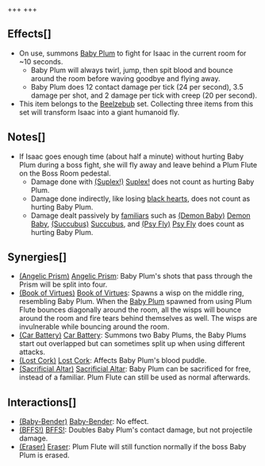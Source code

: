 +++
+++

Effects[]
---------


* On use, summons [Baby Plum](/wiki/Baby_Plum "Baby Plum") to fight for Isaac in the current room for ~10 seconds.
	+ Baby Plum will always twirl, jump, then spit blood and bounce around the room before waving goodbye and flying away.
	+ Baby Plum does 12 contact damage per tick (24 per second), 3.5 damage per shot, and 2 damage per tick with creep (20 per second).
* This item belongs to the [Beelzebub](/wiki/Beelzebub "Beelzebub") set. Collecting three items from this set will transform Isaac into a giant humanoid fly.


Notes[]
-------


* If Isaac goes enough time (about half a minute) without hurting Baby Plum during a boss fight, she will fly away and leave behind a Plum Flute on the Boss Room pedestal.
	+ Damage done with [(Suplex!)](/wiki/Suplex! "Suplex!") [Suplex!](/wiki/Suplex! "Suplex!") does not count as hurting Baby Plum.
	+ Damage done indirectly, like losing [black hearts](/wiki/Black_heart "Black heart"), does not count as hurting Baby Plum.
	+ Damage dealt passively by [familiars](/wiki/Familiar "Familiar") such as [(Demon Baby)](/wiki/Demon_Baby "Demon Baby") [Demon Baby](/wiki/Demon_Baby "Demon Baby"), [(Succubus)](/wiki/Succubus "Succubus") [Succubus](/wiki/Succubus "Succubus"), and [(Psy Fly)](/wiki/Psy_Fly "Psy Fly") [Psy Fly](/wiki/Psy_Fly "Psy Fly") does count as hurting Baby Plum.


Synergies[]
-----------


* [(Angelic Prism)](/wiki/Angelic_Prism "Angelic Prism") [Angelic Prism](/wiki/Angelic_Prism "Angelic Prism"): Baby Plum's shots that pass through the Prism will be split into four.
* [(Book of Virtues)](/wiki/Book_of_Virtues "Book of Virtues") [Book of Virtues](/wiki/Book_of_Virtues "Book of Virtues"): Spawns a wisp on the middle ring, resembling Baby Plum. When the [Baby Plum](/wiki/Baby_Plum "Baby Plum") spawned from using Plum Flute bounces diagonally around the room, all the wisps will bounce around the room and fire tears behind themselves as well. The wisps are invulnerable while bouncing around the room.
* [(Car Battery)](/wiki/Car_Battery "Car Battery") [Car Battery](/wiki/Car_Battery "Car Battery"): Summons two Baby Plums, the Baby Plums start out overlapped but can sometimes split up when using different attacks.
* [(Lost Cork)](/wiki/Lost_Cork "Lost Cork") [Lost Cork](/wiki/Lost_Cork "Lost Cork"): Affects Baby Plum's blood puddle.
* [(Sacrificial Altar)](/wiki/Sacrificial_Altar "Sacrificial Altar") [Sacrificial Altar](/wiki/Sacrificial_Altar "Sacrificial Altar"): Baby Plum can be sacrificed for free, instead of a familiar. Plum Flute can still be used as normal afterwards.


Interactions[]
--------------


* [(Baby-Bender)](/wiki/Baby-Bender "Baby-Bender") [Baby-Bender](/wiki/Baby-Bender "Baby-Bender"): No effect.
* [(BFFS!)](/wiki/BFFS! "BFFS!") [BFFS!](/wiki/BFFS! "BFFS!"): Doubles Baby Plum's contact damage, but not projectile damage.
* [(Eraser)](/wiki/Eraser "Eraser") [Eraser](/wiki/Eraser "Eraser"): Plum Flute will still function normally if the boss Baby Plum is erased.


